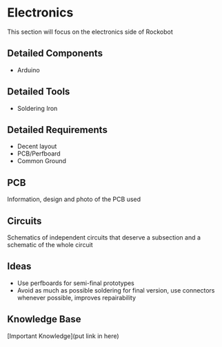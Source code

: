 # Electronics 
This section will focus on the electronics side of Rockobot

## Detailed Components
- Arduino

## Detailed Tools
- Soldering Iron

## Detailed Requirements
- Decent layout
- PCB/Perfboard
- Common Ground

## PCB
Information, design and photo of the PCB used

## Circuits
Schematics of independent circuits that deserve a subsection and a schematic of the whole circuit

## Ideas
- Use perfboards for semi-final prototypes
- Avoid as much as possible soldering for final version, use connectors whenever possible, improves repairability

## Knowledge Base
[Important Knowledge](put link in here)
